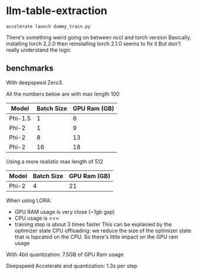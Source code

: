 # llm-table-extraction

`accelerate launch dummy_train.py`

There's something weird going on between nccl and torch version
Basically, installing torch 2.2.0 then reinstalling torch 2.1.0 seems to fix it
But don't really understand the logic


## benchmarks

With deepspeed Zero3.

All the numbers below are with max length 100

| Model   | Batch Size | GPU Ram (GB) |
|---------|------------|--------------|
| Phi-1.5 | 1          | 6            |
| Phi-2   | 1          | 9            |
| Phi-2   | 8          | 13           |
| Phi-2   | 16         | 18           |

Using a more realistic max length of 512

| Model   | Batch Size | GPU Ram (GB) |
|---------|------------|--------------|
| Phi-2   | 4          | 21       |


When using LORA:
- GPU RAM usage is very close (~1gb gap)
- CPU usage is <<<
- training step is about 3 times faster
This can be explained by the optimizer state CPU offloading: we reduce the size of the optimizer state that is lopcated on the CPU. So there's little impact on the GPU ram usage

With 4bit quantization: 7.5GB of GPU Ram usage


Deepspeed Accelerate and quantization: 1.3s per step